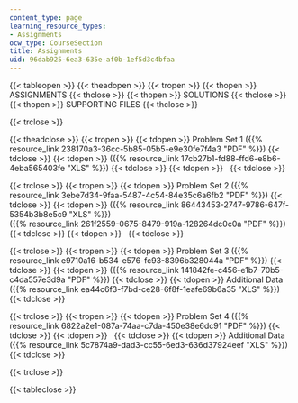 ```yaml
---
content_type: page
learning_resource_types:
- Assignments
ocw_type: CourseSection
title: Assignments
uid: 96dab925-6ea3-635e-af0b-1ef5d3c4bfaa
---
```


{{< tableopen >}}
{{< theadopen >}}
{{< tropen >}}
{{< thopen >}}
ASSIGNMENTS
{{< thclose >}}
{{< thopen >}}
SOLUTIONS
{{< thclose >}}
{{< thopen >}}
SUPPORTING FILES
{{< thclose >}}

{{< trclose >}}

{{< theadclose >}}
{{< tropen >}}
{{< tdopen >}}
Problem Set 1 ({{% resource_link 238170a3-36cc-5b85-05b5-e9e30fe7f4a3 "PDF" %}})
{{< tdclose >}}
{{< tdopen >}}
({{% resource_link 17cb27b1-fd88-ffd6-e8b6-4eba565403fe "XLS" %}})
{{< tdclose >}}
{{< tdopen >}}
 
{{< tdclose >}}

{{< trclose >}}
{{< tropen >}}
{{< tdopen >}}
Problem Set 2 ({{% resource_link 3ebe7d34-9faa-5487-4c54-84e35c6a6fb2 "PDF" %}})
{{< tdclose >}}
{{< tdopen >}}
({{% resource_link 86443453-2747-9786-647f-5354b3b8e5c9 "XLS" %}})  
({{% resource_link 261f2559-0675-8479-919a-128264dc0c0a "PDF" %}})
{{< tdclose >}}
{{< tdopen >}}
 
{{< tdclose >}}

{{< trclose >}}
{{< tropen >}}
{{< tdopen >}}
Problem Set 3 ({{% resource_link e9710a16-b534-e576-fc93-8396b328044a "PDF" %}})
{{< tdclose >}}
{{< tdopen >}}
({{% resource_link 141842fe-c456-e1b7-70b5-c4da557e3d9a "PDF" %}})
{{< tdclose >}}
{{< tdopen >}}
Additional Data ({{% resource_link ea44c6f3-f7bd-ce28-6f8f-1eafe69b6a35 "XLS" %}})
{{< tdclose >}}

{{< trclose >}}
{{< tropen >}}
{{< tdopen >}}
Problem Set 4 ({{% resource_link 6822a2e1-087a-74aa-c7da-450e38e6dc91 "PDF" %}})
{{< tdclose >}}
{{< tdopen >}}
 
{{< tdclose >}}
{{< tdopen >}}
Additional Data ({{% resource_link 5c7874a9-dad3-cc55-6ed3-636d37924eef "XLS" %}})
{{< tdclose >}}

{{< trclose >}}

{{< tableclose >}}